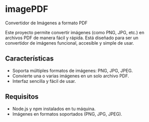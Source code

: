 # imagePDF
Convertidor de Imágenes a formato PDF

Este proyecto permite convertir imágenes (como PNG, JPG, etc.) en archivos PDF de manera fácil y rápida. Está diseñado para ser un convertidor de imágenes funcional, accesible y simple de usar.

## Características
- Soporta múltiples formatos de imágenes: PNG, JPG, JPEG.
- Convierte una o varias imágenes en un solo archivo PDF.
- Interfaz sencilla y fácil de usar.

## Requisitos
- Node.js y npm instalados en tu máquina.
- Imágenes en formatos soportados (PNG, JPG, JPEG).

